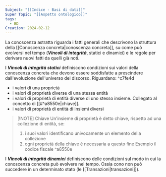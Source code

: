 ```yaml
---
Subject: "[[Indice - Basi di dati]]"
Super Topic: "[[Aspetto ontologico]]"
tags:
  - BD
Creation: 2024-02-12
---
```

La conoscenza astratta riguarda i fatti generali che descrivono la struttura della [[Conoscenza concreta|conoscenza concreta]], su come può evolversi nel tempo (___Vincoli di integrità___, statici e dinamici) e le regole per derivare nuovi fatti da quelli già noti.

I ___Vincoli di integrità statici___ definiscono condizioni sui valori della conoscenza concreta che devono essere soddisfatte a prescindere dall'evoluzione dell'universo del discorso.
Riguardano: ^c7fe4d
- i valori di una proprietà
- i valori di proprietà diverse di una stessa entità
- i valori di proprietà di entità diverse di uno stesso insieme. Collegato al concetto di [[#^a8550e|chiave]].
- i valori di proprietà di entità di insiemi diversi


> [!NOTE] Chiave
> Un'insieme di proprietà è detto chiave, rispetto ad una collezione di entità, se:
> 1. i suoi valori identificano univocamente un elemento della collezione 
> 2. ogni proprietà della chiave è necessaria a questo fine
	Esempio il codice fiscale
^a8550e

I ___Vincoli di integrità dinamici___ definiscono delle condizioni sul modo in cui la conoscenza concreta può evolvere nel tempo.
Ossia cono non può succedere in un determinato stato (le [[Transazioni|transazioni]]).

